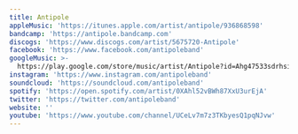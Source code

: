 ```yaml
---
title: Antipole
appleMusic: 'https://itunes.apple.com/artist/antipole/936868598'
bandcamp: 'https://antipole.bandcamp.com'
discogs: 'https://www.discogs.com/artist/5675720-Antipole'
facebook: 'https://www.facebook.com/antipoleband'
googleMusic: >-
  https://play.google.com/store/music/artist/Antipole?id=Ahg47533sdrhsixh77n3bnlrgyi
instagram: 'https://www.instagram.com/antipoleband'
soundcloud: 'https://soundcloud.com/antipoleband'
spotify: 'https://open.spotify.com/artist/0XAhl52vBWh87XxU3urEjA'
twitter: 'https://twitter.com/antipoleband'
website: ''
youtube: 'https://www.youtube.com/channel/UCeLv7m7z3TKbyesQ1pqNJvw'
---
```


